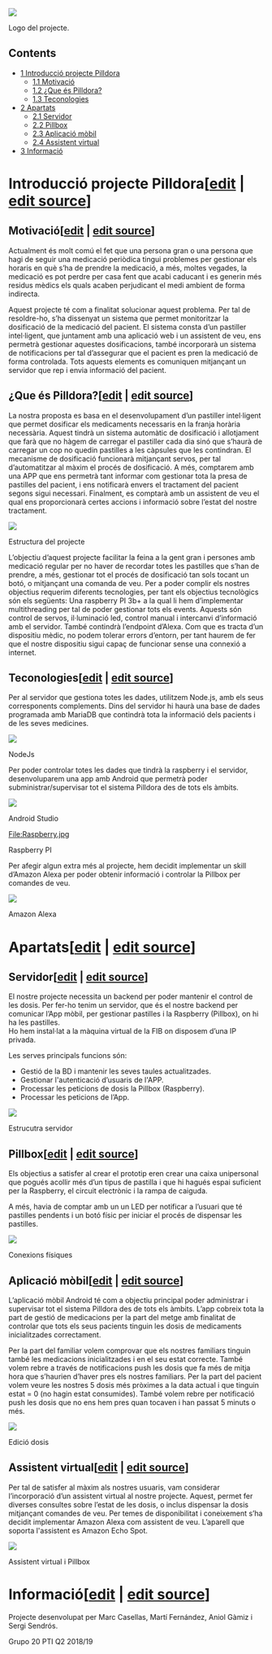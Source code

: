 [![](images/400px-Pilldora\_wiki.png)](/pti/index.php/File:Pilldora_wiki.png)

Logo del projecte.

## Contents

* [1 Introducció projecte Pilldora](#Introducci.C3.B3_projecte_Pilldora)
  + [1.1 Motivació](#Motivaci.C3.B3)
  + [1.2 ¿Que és Pilldora?](#.C2.BFQue_.C3.A9s_Pilldora.3F)
  + [1.3 Teconologies](#Teconologies)
* [2 Apartats](#Apartats)
  + [2.1 Servidor](#Servidor)
  + [2.2 Pillbox](#Pillbox)
  + [2.3 Aplicació mòbil](#Aplicaci.C3.B3_m.C3.B2bil)
  + [2.4 Assistent virtual](#Assistent_virtual)
* [3 Informació](#Informaci.C3.B3)

# Introducció projecte Pilldora[[edit](/pti/index.php?title=Categor%C3%ADa:Pilldora&veaction=edit&section=1 "Edit section: Introducció projecte Pilldora") | [edit source](/pti/index.php?title=Categor%C3%ADa:Pilldora&action=edit&section=1 "Edit section: Introducció projecte Pilldora")]

## Motivació[[edit](/pti/index.php?title=Categor%C3%ADa:Pilldora&veaction=edit&section=2 "Edit section: Motivació") | [edit source](/pti/index.php?title=Categor%C3%ADa:Pilldora&action=edit&section=2 "Edit section: Motivació")]

Actualment és molt comú el fet que una persona gran o una persona que hagi de seguir una medicació periòdica tingui problemes per gestionar els horaris en què s’ha de prendre la medicació, a més, moltes vegades, la medicació es pot perdre per casa fent que acabi caducant i es generin més residus mèdics els quals acaben perjudicant el medi ambient de forma indirecta.

Aquest projecte té com a finalitat solucionar aquest problema. Per tal de resoldre-ho, s’ha dissenyat un sistema que permet monitoritzar la dosificació de la medicació del pacient. El sistema consta d’un pastiller intel·ligent, que juntament amb una aplicació web i un assistent de veu, ens permetrà gestionar aquestes dosificacions, també incorporarà un sistema de notificacions per tal d’assegurar que el pacient es pren la medicació de forma controlada. Tots aquests elements es comuniquen mitjançant un servidor que rep i envia informació del pacient.

## ¿Que és Pilldora?[[edit](/pti/index.php?title=Categor%C3%ADa:Pilldora&veaction=edit&section=3 "Edit section: ¿Que és Pilldora?") | [edit source](/pti/index.php?title=Categor%C3%ADa:Pilldora&action=edit&section=3 "Edit section: ¿Que és Pilldora?")]

La nostra proposta es basa en el desenvolupament d’un pastiller intel·ligent que permet dosificar els medicaments necessaris en la franja horària necessària. Aquest tindrà un sistema automàtic de dosificació i allotjament que farà que no hàgem de carregar el pastiller cada dia sinó que s’haurà de carregar un cop no quedin pastilles a les càpsules que les contindran. El mecanisme de dosificació funcionarà mitjançant servos, per tal d’automatitzar al màxim el procés de dosificació. A més, comptarem amb una APP que ens permetrà tant informar com gestionar tota la presa de pastilles del pacient, i ens notificarà envers el tractament del pacient segons sigui necessari. Finalment, es comptarà amb un assistent de veu el qual ens proporcionarà certes accions i informació sobre l’estat del nostre tractament.

[![](images/400px-Untitled\_Diagram.png)](/pti/index.php/File:Untitled_Diagram.png)

Estructura del projecte

L’objectiu d’aquest projecte facilitar la feina a la gent gran i persones amb medicació regular per no haver de recordar totes les pastilles que s’han de prendre, a més, gestionar tot el procés de dosificació tan sols tocant un botó, o mitjançant una comanda de veu. Per a poder complir els nostres objectius requerim diferents tecnologies, per tant els objectius tecnològics són els següents: Una raspberry PI 3b+ a la qual li hem d’implementar multithreading per tal de poder gestionar tots els events. Aquests són control de servos, il·luminació led, control manual i intercanvi d’informació amb el servidor. També contindrà l’endpoint d’Alexa. Com que es tracta d’un dispositiu mèdic, no podem tolerar errors d’entorn, per tant haurem de fer que el nostre dispositiu sigui capaç de funcionar sense una connexió a internet.

## Teconologies[[edit](/pti/index.php?title=Categor%C3%ADa:Pilldora&veaction=edit&section=4 "Edit section: Teconologies") | [edit source](/pti/index.php?title=Categor%C3%ADa:Pilldora&action=edit&section=4 "Edit section: Teconologies")]

Per al servidor que gestiona totes les dades, utilitzem Node.js, amb els seus corresponents complements. Dins del servidor hi haurà una base de dades programada amb MariaDB que contindrà tota la informació dels pacients i de les seves medicines.

[![](images/400px-BEEVA-nodejs-1200x565.jpg)](/pti/index.php/File:BEEVA-nodejs-1200x565.jpg)

NodeJs

Per poder controlar totes les dades que tindrà la raspberry i el servidor, desenvoluparem una app amb Android que permetrà poder subministrar/supervisar tot el sistema Pilldora des de tots els àmbits.

[![](images/400px-Android.png)](/pti/index.php/File:Android.png)

Android Studio

[File:Raspberry.jpg](/pti/index.php?title=Special:Upload&wpDestFile=Raspberry.jpg "File:Raspberry.jpg")

Raspberry PI

Per afegir algun extra més al projecte, hem decidit implementar un skill d’Amazon Alexa per poder obtenir informació i controlar la Pillbox per comandes de veu.

[![](images/Alexa.png)](/pti/index.php/File:Alexa.png)

Amazon Alexa

# Apartats[[edit](/pti/index.php?title=Categor%C3%ADa:Pilldora&veaction=edit&section=5 "Edit section: Apartats") | [edit source](/pti/index.php?title=Categor%C3%ADa:Pilldora&action=edit&section=5 "Edit section: Apartats")]

## Servidor[[edit](/pti/index.php?title=Categor%C3%ADa:Pilldora&veaction=edit&section=6 "Edit section: Servidor") | [edit source](/pti/index.php?title=Categor%C3%ADa:Pilldora&action=edit&section=6 "Edit section: Servidor")]

El nostre projecte necessita un backend per poder mantenir el control de les dosis.
Per fer-ho tenim un servidor, que és el nostre backend per comunicar l’App mòbil, per gestionar pastilles i la Raspberry (Pillbox), on hi ha les pastilles.   
Ho hem instal·lat a la màquina virtual de la FIB on disposem d’una IP privada.   
  
Les serves principals funcions són:   
- Gestió de la BD i mantenir les seves taules actualitzades.   
- Gestionar l'autenticació d’usuaris de l'APP.   
- Processar les peticions de dosis la Pillbox (Raspberry).   
- Processar les peticions de l’App.

[![](images/600px-Server.png)](/pti/index.php/File:Server.png)

Estrucutra servidor

## Pillbox[[edit](/pti/index.php?title=Categor%C3%ADa:Pilldora&veaction=edit&section=7 "Edit section: Pillbox") | [edit source](/pti/index.php?title=Categor%C3%ADa:Pilldora&action=edit&section=7 "Edit section: Pillbox")]

Els objectius a satisfer al crear el prototip eren crear una caixa unipersonal que pogués acollir més d’un tipus de pastilla i que hi hagués espai suficient per la Raspberry, el circuit electrònic i la rampa de caiguda.

A més, havia de comptar amb un un LED per notificar a l’usuari que té pastilles pendents i un botó físic per iniciar el procés de dispensar les pastilles.

[![](images/400px-Pillbox2.jpg)](/pti/index.php/File:Pillbox2.jpg)

Conexions físiques

## Aplicació mòbil[[edit](/pti/index.php?title=Categor%C3%ADa:Pilldora&veaction=edit&section=8 "Edit section: Aplicació mòbil") | [edit source](/pti/index.php?title=Categor%C3%ADa:Pilldora&action=edit&section=8 "Edit section: Aplicació mòbil")]

L’aplicació mòbil Android té com a objectiu principal poder administrar i supervisar tot el sistema Pilldora des de tots els àmbits. L’app cobreix tota la part de gestió de medicacions per la part del metge amb finalitat de controlar que tots els seus pacients tinguin les dosis de medicaments inicialitzades correctament.   
  
Per la part del familiar volem comprovar que els nostres familiars tinguin també les medicacions inicialitzades i en el seu estat correcte. També volem rebre a través de notificacions push les dosis que fa més de mitja hora que s’haurien d’haver pres els nostres familiars.
Per la part del pacient volem veure les nostres 5 dosis més pròximes a la data actual i que tinguin estat = 0 (no hagin estat consumides). També volem rebre per notificació push les dosis que no ens hem pres quan tocaven i han passat 5 minuts o més.

[![](images/App2.png)](/pti/index.php/File:App2.png)

Edició dosis

## Assistent virtual[[edit](/pti/index.php?title=Categor%C3%ADa:Pilldora&veaction=edit&section=9 "Edit section: Assistent virtual") | [edit source](/pti/index.php?title=Categor%C3%ADa:Pilldora&action=edit&section=9 "Edit section: Assistent virtual")]

Per tal de satisfer al màxim als nostres usuaris, vam considerar l’incorporació d’un assistent virtual al nostre projecte. Aquest, permet fer diverses consultes sobre l’estat de les dosis, o inclus dispensar la dosis mitjançant comandes de veu. Per temes de disponibilitat i coneixement s’ha decidit implementar Amazon Alexa com assistent de veu. L’aparell que soporta l'assistent es Amazon Echo Spot.

[![](images/400px-Resultat.jpg)](/pti/index.php/File:Resultat.jpg)

Assistent virtual i Pillbox

# Informació[[edit](/pti/index.php?title=Categor%C3%ADa:Pilldora&veaction=edit&section=10 "Edit section: Informació") | [edit source](/pti/index.php?title=Categor%C3%ADa:Pilldora&action=edit&section=10 "Edit section: Informació")]

Projecte desenvolupat per Marc Casellas, Martí Fernández, Aniol Gàmiz i Sergi Sendrós.

Grupo 20 PTI Q2 2018/19